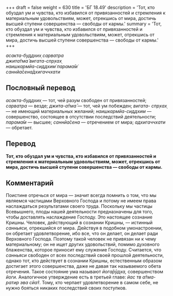 +++
draft = false
weight = 630
title = 'БГ 18.49'
description = 'Тот, кто обуздал ум и чувства, кто избавился от привязанностей и стремления к материальным удовольствиям, может, отрекшись от мира, достичь высшей ступени совершенства — свободы от кармы.'
summary = 'Тот, кто обуздал ум и чувства, кто избавился от привязанностей и стремления к материальным удовольствиям, может, отрекшись от мира, достичь высшей ступени совершенства — свободы от кармы.'
+++

_асакта-буддхих̣ сарватра  
джита̄тма̄ вигата-спр̣хах̣  
наишкармйа-сиддхим̇ парама̄м̇  
саннйа̄сена̄дхигаччхати_

## Пословный перевод

_асакта_\-_буддхих̣_ — тот, чей разум свободен от привязанностей; _сарватра_ — везде; _джита_\-_а̄тма̄_ — тот, чей ум побежден; _вигата_\- _спр̣хах̣_ — не имеющий материальных желаний; _наишкармйа_\-_сиддхим_ — совершенство, состоящее в отсутствии последствий деятельности; _парама̄м_ — высшее; _саннйа̄сена_ — отречением от мира; _адхигаччхати_ — обретает.

## Перевод

**Тот, кто обуздал ум и чувства, кто избавился от привязанностей и стремления к материальным удовольствиям, может, отрекшись от мира, достичь высшей ступени совершенства — свободы от кармы.**

## Комментарий

Поистине отречься от мира — значит всегда помнить о том, что мы являемся частицами Верховного Господа и потому не имеем права наслаждаться результатами своего труда. Поскольку мы частицы Всевышнего, плоды нашей деятельности предназначены для того, чтобы доставлять наслаждение Господу. Это настоящее сознание Кришны. Человек, действующий в сознании Кришны, — истинный _санньяси,_ отрекшийся от мира. Действуя в подобном умонастроении, он обретает удовлетворение, ибо все, что он делает, он делает ради Верховного Господа. Поэтому такой человек не привязан ни к чему материальному; он не ищет других удовольствий, помимо духовного блаженства, которое приносит ему служение Господу. Считается, что _санньяси_ свободен от всех последствий своей прошлой деятельности, однако тот, кто действует в сознании Кришны, естественным образом достигает этого совершенства, даже не давая так называемого обета отречения. Такое состояние ума называют _йога̄рӯд̣ха,_ совершенством _йоги_. Аналогичное утверждение есть в третьей главе: _йас тв а̄тма-ратир эва сйа̄т_. Тому, кто черпает удовлетворение в самом себе, не нужно бояться никаких последствий своих поступков.
